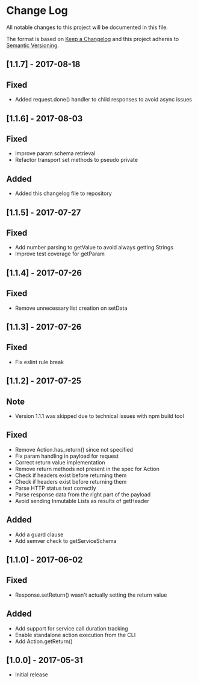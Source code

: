 # Change Log

All notable changes to this project will be documented in this file.

The format is based on [Keep a Changelog](http://keepachangelog.com/)
and this project adheres to [Semantic Versioning](http://semver.org/).

## [1.1.7] - 2017-08-18
## Fixed
- Added request.done() handler to child responses to avoid async issues

## [1.1.6] - 2017-08-03
## Fixed
- Improve param schema retrieval
- Refactor transport set methods to pseudo private

## Added
- Added this changelog file to repository

## [1.1.5] - 2017-07-27
## Fixed
- Add number parsing to getValue to avoid always getting Strings
- Improve test coverage for getParam

## [1.1.4] - 2017-07-26
## Fixed
- Remove unnecessary list creation on setData

## [1.1.3] - 2017-07-26
## Fixed
- Fix eslint rule break

## [1.1.2] - 2017-07-25
## Note
- Version 1.1.1 was skipped due to technical issues with npm build tool

## Fixed
- Remove Action.has_return() since not specified
- Fix param handling in payload for request
- Correct return value implementation
- Remove return methods not present in the spec for Action
- Check if headers exist before returning them
- Check if headers exist before returning them
- Parse HTTP status text correctly
- Parse response data from the right part of the payload
- Avoid sending Inmutable Lists as results of getHeader

## Added
- Add a guard clause
- Add semver check to getServiceSchema

## [1.1.0] - 2017-06-02
## Fixed
- Response.setReturn() wasn't actually setting the return value

## Added
- Add support for service call duration tracking
- Enable standalone action execution from the CLI
- Add Action.getReturn()

## [1.0.0] - 2017-05-31
- Initial release
